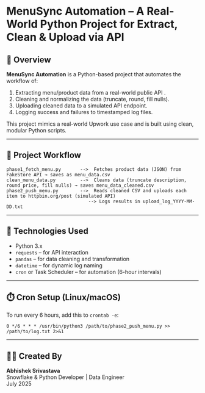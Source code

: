 # MenuSync Automation – A Real-World Python Project for Extract, Clean & Upload via API

## 📌 Overview

**MenuSync Automation** is a Python-based project that automates the workflow of:
1. Extracting menu/product data from a real-world public API .
2. Cleaning and normalizing the data (truncate, round, fill nulls).
3. Uploading cleaned data to a simulated API endpoint.
4. Logging success and failures to timestamped log files.

This project mimics a real-world Upwork use case and is built using clean, modular Python scripts.

---

## 🚀 Project Workflow

```plaintext
phase1_fetch_menu.py       -->  Fetches product data (JSON) from FakeStore API → saves as menu_data.csv
clean_menu_data.py         -->  Cleans data (truncate description, round price, fill nulls) → saves menu_data_cleaned.csv
phase2_push_menu.py        -->  Reads cleaned CSV and uploads each item to httpbin.org/post (simulated API)
                              --> Logs results in upload_log_YYYY-MM-DD.txt
```

---

## 🧩 Technologies Used

- Python 3.x
- `requests` – for API interaction
- `pandas` – for data cleaning and transformation
- `datetime` – for dynamic log naming
- `cron` or Task Scheduler – for automation (6-hour intervals)

---


## ⏱️ Cron Setup (Linux/macOS)

To run every 6 hours, add this to `crontab -e`:

```
0 */6 * * * /usr/bin/python3 /path/to/phase2_push_menu.py >> /path/to/log.txt 2>&1
```


---

## 🧑‍💻 Created By

**Abhishek Srivastava**  
Snowflake & Python Developer | Data Engineer  
July 2025
